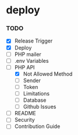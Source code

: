 # deploy

### TODO

- [x] Release Trigger
- [x] Deploy
- [ ] PHP mailer
- [ ] .env Variables
- [ ] PHP API
   - [x] Not Allowed Method
   - [ ] Sender
   - [ ] Token
   - [ ] Limitations
   - [ ] Database
   - [ ] Github Issues
- [ ] README
- [ ] Security
- [ ] Contribution Guide
